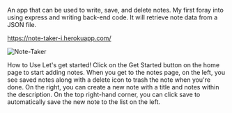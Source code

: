 An app that can be used to write, save, and delete notes. My first foray into using express and writing back-end code. It will retrieve note data from a JSON file.

https://note-taker-i.herokuapp.com/

![Note-Taker](https://user-images.githubusercontent.com/78042504/116187819-e6860400-a6eb-11eb-8a25-d0ecb859f4f4.gif)








How to Use
Let's get started! Click on the Get Started button on the home page to start adding notes. When you get to the notes page, on the left, you see saved notes along with a delete icon to trash the note when you're done. On the right, you can create a new note with a title and notes within the description. On the top right-hand corner, you can click save to automatically save the new note to the list on the left.

